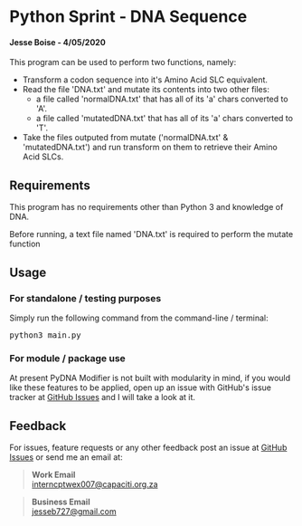 # Python Sprint - DNA Sequence
#### Jesse Boise - 4/05/2020

This program can be used to perform two functions, namely:
* Transform a codon sequence into it's Amino Acid SLC equivalent.
* Read the file 'DNA.txt' and mutate its contents into two other files:
  * a file called 'normalDNA.txt' that has all of its 'a' chars converted to 'A'.
  * a file called 'mutatedDNA.txt' that has all of its 'a' chars converted to 'T'.
* Take the files outputed from mutate ('normalDNA.txt' & 'mutatedDNA.txt') and run transform on them to retrieve their Amino Acid SLCs.

## Requirements
This program has no requirements other than Python 3 and knowledge of DNA.

Before running, a text file named 'DNA.txt' is required to perform the mutate function

## Usage
### For standalone / testing purposes
Simply run the following command from the command-line / terminal:
<pre>python3 main.py</pre>

### For module / package use
At present PyDNA Modifier is not built with modularity in mind, if you would like these features to be applied, open up an issue with GitHub's issue tracker at
[GitHub Issues](https://github.com/JesseBoise/py_dna-modifier/issues) and I will take a look at it.


## Feedback
For issues, feature requests or any other feedback post an issue at [GitHub Issues](https://github.com/JesseBoise/py_dna-modifier/issues) or send me an email at:

>**Work Email**<br/>
>interncptwex007@capaciti.org.za

>**Business Email**<br/>
>jesseb727@gmail.com
